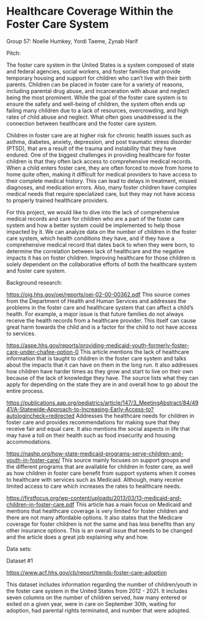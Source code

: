 # Healthcare Coverage Within the Foster Care System
Group 57: Noelle Humkey, Yordi Taeme, Zynab Harif

Pitch:

The foster care system in the United States is a system composed of state and federal agencies, social workers, and foster families that provide temporary housing and support for children who can’t live with their birth parents. Children can be placed in foster care for a variety of reasons, including parental drug abuse, and incarceration with abuse and neglect being the most prominent. While the goal of the foster care system is to ensure the safety and well-being of children, the system often ends up failing many children due to a lack of resources, overcrowding, and high rates of child abuse and neglect. What often goes unaddressed is the connection between healthcare and the foster care system.

Children in foster care are at higher risk for chronic health issues such as asthma, diabetes, anxiety, depression, and post traumatic stress disorder (PTSD), that are a result of the trauma and instability that they have endured. One of the biggest challenges in providing healthcare for foster children is that they often lack access to comprehensive medical records. When a child enters foster care, they are often forced to move from home to home quite often, making it difficult for medical providers to have access to their complete medical history. This can lead to delays in treatment, missed diagnoses, and medication errors. Also, many foster children have complex medical needs that require specialized care, but they may not have access to properly trained healthcare providers.

For this project, we would like to dive into the lack of comprehensive medical records and care for children who are a part of the foster care system and how a better system could be implemented to help those impacted by it. We can analyze data on the number of children in the foster care system, which health conditions they have, and if they have a comprehensive medical record that dates back to when they were born, to determine the correlation between lack of healthcare and the negative impacts it has on foster children. Improving healthcare for those children is solely dependent on the collaborative efforts of both the healthcare system and foster care system.

Background research:

https://oig.hhs.gov/oei/reports/oei-02-00-00362.pdf
This source comes from the Department of Health and Human Services and addresses the problems in the foster care and healthcare system that can affect a child’s health. For example, a major issue is that future families do not always receive the health records from a healthcare provider. This itself can cause great harm towards the child and is a factor for the child to not have access to services. 

https://aspe.hhs.gov/reports/providing-medicaid-youth-formerly-foster-care-under-chafee-option-0
This article mentions the lack of healthcare information that is taught to children in the foster care system and talks about the impacts that it can have on them in the long run. It also addresses how children have harder times as they grow and start to live on their own because of the lack of knowledge they have. The source lists what they can apply for depending on the state they are in and overall how to go about the entire process. 

https://publications.aap.org/pediatrics/article/147/3_MeetingAbstract/84/4941/A-Statewide-Approach-to-Increasing-Early-Access-to?autologincheck=redirected
Addresses the healthcare needs for children in foster care and provides recommendations for making sure that they receive fair and equal care. It also mentions the social aspects in life that may have a toll on their health such as food insecurity and housing accommodations. 

https://nashp.org/how-state-medicaid-programs-serve-children-and-youth-in-foster-care/
This source mainly focuses on support groups and the different programs that are available for children in foster care, as well as how children in foster care benefit from support systems when it comes to healthcare with services such as Medicaid. Although, many receive limited access to care which increases the rates to healthcare needs. 

https://firstfocus.org/wp-content/uploads/2013/03/13-medicaid-and-children-in-foster-care.pdf
This article has a main focus on Medicaid and mentions that healthcare coverage is very limited for foster children and there are not many affordable options. It also states that the Medicare coverage for foster children is not the same and has less benefits than any other insurance options. This is an overall issue that needs to be changed and the article does a great job explaining why and how. 

Data sets:

Dataset #1

https://www.acf.hhs.gov/cb/report/trends-foster-care-adoption

This dataset includes information regarding the number of children/youth in the foster care system in the United States from 2012 - 2021. It includes seven columns on the number of children served, how many entered or exited on a given year, were in care on September 30th, waiting for adoption, had parental rights terminated, and number that were adopted. 
